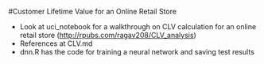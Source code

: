 #Customer Lifetime Value for an Online Retail Store

- Look at uci_notebook for a walkthrough on CLV calculation for an online retail store (http://rpubs.com/ragav208/CLV_analysis)
- References at CLV.md
- dnn.R has the code for training a neural network and saving test results
